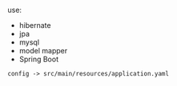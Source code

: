 use:
* hibernate
* jpa
* mysql
* model mapper
* Spring Boot

```
config -> src/main/resources/application.yaml
```
